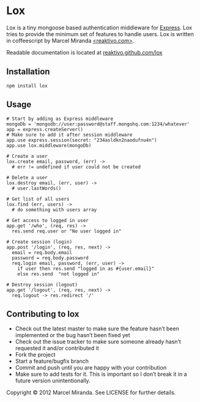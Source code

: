 # Lox

Lox is a tiny mongoose based authentication middleware for [Express](http://expressjs.com).
Lox tries to provide the minimum set of features to handle users.
Lox is written in coffeescript by Marcel Miranda [<reaktivo.com>](http://reaktivo.com).

Readable documentation is located at [reaktivo.github.com/lox](http://reaktivo.github.com/lox/)


## Installation

    npm install lox


## Usage

    # Start by adding as Express middleware
    mongoDb = 'mongodb://user:password@staff.mongohq.com:1234/whatever'
    app = express.createServer()
    # Make sure to add it after session middleware
    app.use express.session(secret: "234asldkn2naodufnu4n")
    app.use lox.middleware(mongoDb)

    # Create a user
    lox.create email, password, (err) ->
      # err != undefined if user could not be created

    # Delete a user
    lox.destroy email, (err, user) ->
      # user.lastWords()

    # Get list of all users
    lox.find (err, users) ->
      # do something with users array

    # Get access to logged in user
    app.get '/who', (req, res) ->
      res.send req.user or "No user logged in"

    # Create session (login)
    app.post '/login', (req, res, next) ->
      email = req.body.email
      password = req.body.password
      req.login email, password, (err, user) ->
        if user then res.send "logged in as #{user.email}"
        else res.send  "not logged in"

    # Destroy session (logout)
    app.get '/logout', (req, res, next) ->
      req.logout -> res.redirect '/'

## Contributing to lox

 - Check out the latest master to make sure the feature hasn’t been implemented or the bug hasn’t been fixed yet
 - Check out the issue tracker to make sure someone already hasn’t requested it and/or contributed it
 - Fork the project
 - Start a feature/bugfix branch
 - Commit and push until you are happy with your contribution
 - Make sure to add tests for it. This is important so I don’t break it in a future version unintentionally.


Copyright © 2012 Marcel Miranda. See LICENSE for further details.